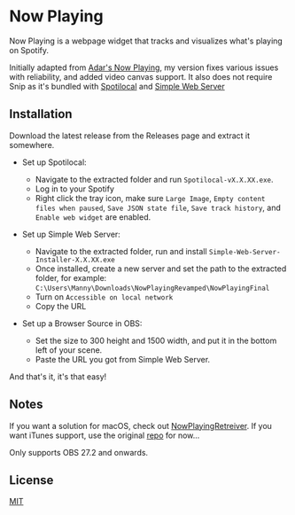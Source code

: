 # Now Playing

Now Playing is a webpage widget that tracks and visualizes what's playing on Spotify.

Initially adapted from [Adar's Now Playing](https://github.com/adarhef/NowPlaying), my version fixes various issues with reliability, and added video canvas support.
It also does not require Snip as it's bundled with [Spotilocal](https://github.com/jmswrnr/spotilocal) and [Simple Web Server](https://github.com/terreng/simple-web-server)

## Installation

Download the latest release from the Releases page and extract it somewhere.

* Set up Spotilocal: 
    * Navigate to the extracted folder and run `Spotilocal-vX.X.XX.exe`.
    * Log in to your Spotify
    * Right click the tray icon, make sure `Large Image`, `Empty content files when paused`, `Save JSON state file`, `Save track history`, and `Enable web widget` are enabled.
      
* Set up Simple Web Server:
    * Navigate to the extracted folder, run and install `Simple-Web-Server-Installer-X.X.XX.exe`
    * Once installed, create a new server and set the path to the extracted folder, for example: `C:\Users\Manny\Downloads\NowPlayingRevamped\NowPlayingFinal`
    * Turn on `Accessible on local network`
    * Copy the URL

* Set up a Browser Source in OBS: 
    * Set the size to 300 height and 1500 width, and put it in the bottom left of your scene. 
    * Paste the URL you got from Simple Web Server.

And that's it, it's that easy!


## Notes

If you want a solution for macOS, check out [NowPlayingRetreiver](https://github.com/adarhef/NowPlayingRetriever).
If you want iTunes support, use the original [repo](https://github.com/adarhef/NowPlaying) for now...

Only supports OBS 27.2 and onwards.

## License
[MIT](https://choosealicense.com/licenses/mit/)

